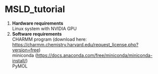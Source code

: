# MSLD_tutorial
1. **Hardware requirements**  
   Linux system with NVIDIA GPU  
2. **Software requirements**  
   CHARMM program (download here: https://charmm.chemistry.harvard.edu/request_license.php?version=free)  
   miniconda (https://docs.anaconda.com/free/miniconda/miniconda-install/)  
   PyMOL  
   
